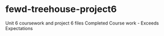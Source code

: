 # fewd-treehouse-project6
Unit 6 coursework and project 6 files
Completed Course work - Exceeds Expectations